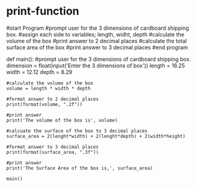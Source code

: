 # print-function
#start Program
#prompt user for the 3 dimensions of cardboard shipping box.
#assign each side to variables; length, widht, depth
#calculate the volume of the box
#print answer to 2 decimal places
#calculate the total surface area of the box
#print answer to 3 decimal places
#end program

def main():
    #prompt user for the 3 dimensions of cardboard shipping box.
    dimension = float(input('Enter the 3 dimensions of box'))
    length = 16.25
    width  = 12.12
    depth = 8.29

    #calculate the volume of the box
    volume = length * width * depth

    #format answer to 2 decimal places
    print(format(volume, ".2f"))

    #print answer
    print('The volume of the box is', volume)

    #calcuate the surface of the box to 3 decimal places
    surface_area = 2(lenght*width) + 2(lenght*depth) + 2(width*height)

    #format answer to 3 decimal places
    print(format(surface_area, ".3f"))

    #print answer
    print('The Surface Area of the box is,', surface_area)

    main()
